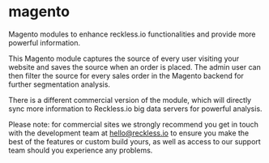 magento
=======

Magento modules to enhance reckless.io functionalities and provide more powerful information.

This Magento module captures the source of every user visiting your website and saves the source when an order is placed. The admin user can then filter the source for every sales order in the Magento backend for further segmentation analysis.

There is a different commercial version of the module, which will directly sync more information to Reckless.io big data servers for powerful analysis.

Please note: for commercial sites we strongly recommend you get in touch with the development team at hello@reckless.io to ensure you make the best of the features or custom build yours, as well as access to our support team should you experience any problems.
